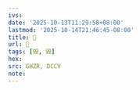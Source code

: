 ```yaml
---
ivs:
date: '2025-10-13T11:29:58+08:00'
lastmod: '2025-10-14T21:46:45-08:00'
title: 󰣹
url: 󰣹
tags: [毁, 毀]
hex: 
src: GHZR, DCCV
note:
---
```

